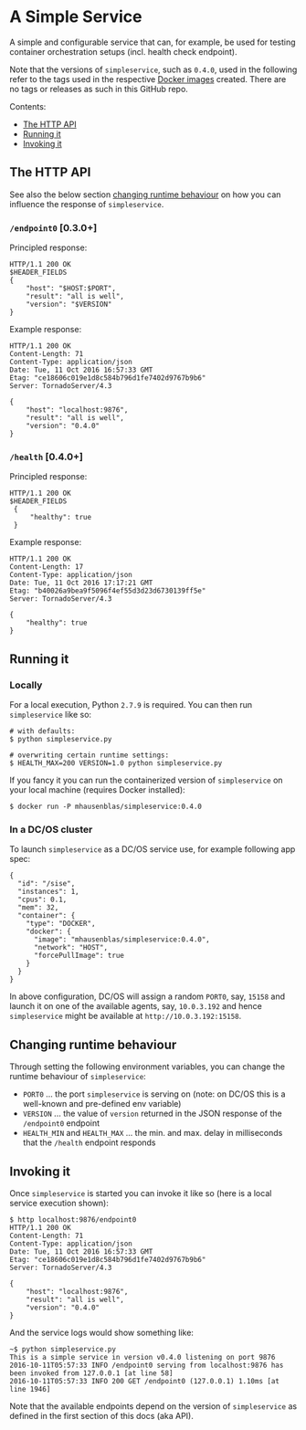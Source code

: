 # A Simple Service

A simple and configurable service that can, for example, be used for testing container orchestration setups (incl. health check endpoint).

Note that the versions of `simpleservice`, such as `0.4.0`, used in the following refer to the tags used in the respective [Docker images](https://hub.docker.com/r/mhausenblas/simpleservice/tags/) created. There are no tags or releases as such in this GitHub repo. 

Contents:

- [The HTTP API](#the-http-api)
- [Running it](#running-it)
- [Invoking it](#invoking-it)

## The HTTP API

See also the below section [changing runtime behaviour](#changing-runtime-behaviour) on how you can influence the response of `simpleservice`.

### `/endpoint0` [0.3.0+]

Principled response:

    HTTP/1.1 200 OK
    $HEADER_FIELDS
    {
        "host": "$HOST:$PORT",
        "result": "all is well",
        "version": "$VERSION"
    }

Example response:

    HTTP/1.1 200 OK
    Content-Length: 71
    Content-Type: application/json
    Date: Tue, 11 Oct 2016 16:57:33 GMT
    Etag: "ce18606c019e1d8c584b796d1fe7402d9767b9b6"
    Server: TornadoServer/4.3

    {
        "host": "localhost:9876",
        "result": "all is well",
        "version": "0.4.0"
    }

### `/health` [0.4.0+]

Principled response:

    HTTP/1.1 200 OK
    $HEADER_FIELDS
     {
         "healthy": true
     }

Example response:

    HTTP/1.1 200 OK
    Content-Length: 17
    Content-Type: application/json
    Date: Tue, 11 Oct 2016 17:17:21 GMT
    Etag: "b40026a9bea9f5096f4ef55d3d23d6730139ff5e"
    Server: TornadoServer/4.3
    
    {
        "healthy": true
    }

## Running it

### Locally

For a local execution, Python `2.7.9` is required. You can then run `simpleservice` like so:

    # with defaults:
    $ python simpleservice.py
    
    # overwriting certain runtime settings:
    $ HEALTH_MAX=200 VERSION=1.0 python simpleservice.py
    
If you fancy it you can run the containerized version of `simpleservice` on your local machine (requires Docker installed):

    $ docker run -P mhausenblas/simpleservice:0.4.0

### In a DC/OS cluster

To launch `simpleservice` as a DC/OS service use, for example following app spec:

    {
      "id": "/sise",
      "instances": 1,
      "cpus": 0.1,
      "mem": 32,
      "container": {
        "type": "DOCKER",
        "docker": {
          "image": "mhausenblas/simpleservice:0.4.0",
          "network": "HOST",
          "forcePullImage": true
        }
      }
    }

In above configuration, DC/OS will assign a random `PORT0`, say, `15158` and launch it on one of the available agents, say, `10.0.3.192` and hence `simpleservice` might be available at `http://10.0.3.192:15158`.

## Changing runtime behaviour

Through setting the following environment variables, you can change the runtime behaviour of `simpleservice`:

- `PORT0` ... the port `simpleservice` is serving on (note: on DC/OS this is a well-known and pre-defined env variable)
- `VERSION` ... the value of `version` returned in the JSON response of the `/endpoint0` endpoint
- `HEALTH_MIN` and `HEALTH_MAX` ... the min. and max. delay in milliseconds that the `/health` endpoint responds

## Invoking it

Once `simpleservice` is started you can invoke it like so (here is a local service execution shown):

    $ http localhost:9876/endpoint0
    HTTP/1.1 200 OK
    Content-Length: 71
    Content-Type: application/json
    Date: Tue, 11 Oct 2016 16:57:33 GMT
    Etag: "ce18606c019e1d8c584b796d1fe7402d9767b9b6"
    Server: TornadoServer/4.3

    {
        "host": "localhost:9876",
        "result": "all is well",
        "version": "0.4.0"
    }

And the service logs would show something like:

    ~$ python simpleservice.py
    This is a simple service in version v0.4.0 listening on port 9876
    2016-10-11T05:57:33 INFO /endpoint0 serving from localhost:9876 has been invoked from 127.0.0.1 [at line 58]
    2016-10-11T05:57:33 INFO 200 GET /endpoint0 (127.0.0.1) 1.10ms [at line 1946]

Note that the available endpoints depend on the version of `simpleservice` as defined in the first section of this docs (aka API).
